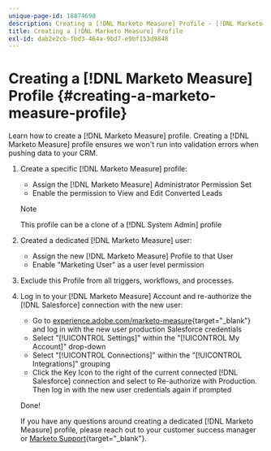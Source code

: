 ```yaml
---
unique-page-id: 18874698
description: Creating a [!DNL Marketo Measure] Profile - [!DNL Marketo Measure] - Product Documentation
title: Creating a [!DNL Marketo Measure] Profile
exl-id: dab2e2cb-fbd3-464a-9bd7-e9bf153d9848
---
```

# Creating a [!DNL Marketo Measure] Profile {#creating-a-marketo-measure-profile}

Learn how to create a [!DNL Marketo Measure] profile. Creating a [!DNL Marketo Measure] profile ensures we won't run into validation errors when pushing data to your CRM.

1. Create a specific [!DNL Marketo Measure] profile:

   * Assign the [!DNL Marketo Measure] Administrator Permission Set
   * Enable the permission to View and Edit Converted Leads

   >[!NOTE]
   >
   >This profile can be a clone of a [!DNL System Admin] profile

1. Created a dedicated [!DNL Marketo Measure] user:

   * Assign the new [!DNL Marketo Measure] Profile to that User
   * Enable "Marketing User" as a user level permission

1. Exclude this Profile from all triggers, workflows, and processes.
1. Log in to your [!DNL Marketo Measure] Account and re-authorize the [!DNL Salesforce] connection with the new user:

   * Go to [experience.adobe.com/marketo-measure](https://experience.adobe.com/marketo-measure){target="_blank"} and log in with the new user production Salesforce credentials
   * Select "[!UICONTROL Settings]" within the "[!UICONTROL My Account]" drop-down
   * Select "[!UICONTROL Connections]" within the "[!UICONTROL Integrations]" grouping
   * Click the Key Icon to the right of the current connected [!DNL Salesforce] connection and select to Re-authorize with Production. Then log in with the new user credentials again if prompted

   Done!

   If you have any questions around creating a dedicated [!DNL Marketo Measure] profile, please reach out to your customer success manager or [Marketo Support](https://nation.marketo.com/t5/support/ct-p/Support){target="_blank"}.
